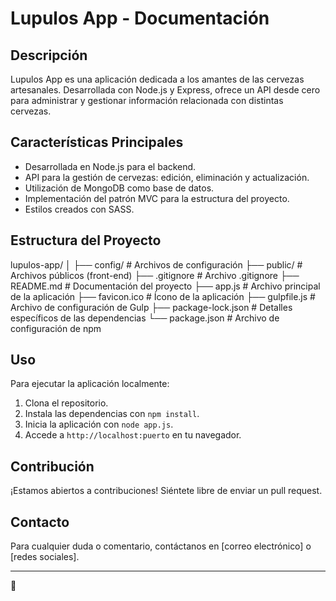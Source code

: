 # Lupulos App - Documentación

## Descripción
Lupulos App es una aplicación dedicada a los amantes de las cervezas artesanales. Desarrollada con Node.js y Express, ofrece un API desde cero para administrar y gestionar información relacionada con distintas cervezas.

## Características Principales
- Desarrollada en Node.js para el backend.
- API para la gestión de cervezas: edición, eliminación y actualización.
- Utilización de MongoDB como base de datos.
- Implementación del patrón MVC para la estructura del proyecto.
- Estilos creados con SASS.

## Estructura del Proyecto

lupulos-app/
│
├── config/              # Archivos de configuración
├── public/              # Archivos públicos (front-end)
├── .gitignore           # Archivo .gitignore
├── README.md            # Documentación del proyecto
├── app.js               # Archivo principal de la aplicación
├── favicon.ico          # Ícono de la aplicación
├── gulpfile.js          # Archivo de configuración de Gulp
├── package-lock.json    # Detalles específicos de las dependencias
└── package.json         # Archivo de configuración de npm

## Uso
Para ejecutar la aplicación localmente:

1. Clona el repositorio.
2. Instala las dependencias con `npm install`.
3. Inicia la aplicación con `node app.js`.
4. Accede a `http://localhost:puerto` en tu navegador.

## Contribución
¡Estamos abiertos a contribuciones! Siéntete libre de enviar un pull request.

## Contacto
Para cualquier duda o comentario, contáctanos en [correo electrónico] o [redes sociales].

---

🍺